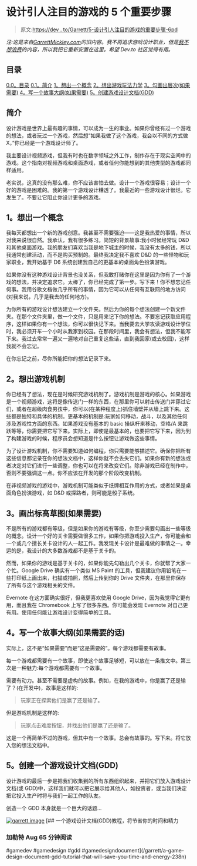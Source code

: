 # 设计引人注目的游戏的 5 个重要步骤

> 原文:[https://dev . to/Garrett/5-设计引人注目的游戏的重要步骤-6pd](https://dev.to/garrett/5-important-steps-to-designing-an-attention-grabbing-game-6pd)

*注:这是来自[GarrettMickley.com](https://garrettmickley.com)的旧内容。我不再追求游戏设计职业，但是[我不想浪费](https://dev.to/garrett/why-i-m-switching-careers-to-coding-19g8)的内容，所以我把它重新安置在这里。希望 Dev.to 社区觉得有用。*

## [](#table-of-contents)目录

[0.0。目录](#)
[0.1。简介](#introduction)
[1。想出一个概念](#1-come-up-with-a-concept)
[2。想出游戏玩法力学](#2-come-up-with-gameplay-mechanics)
[3。勾画出层次(如果需要)](#3-sketch-out-levels-if-needed)
[4。写一个故事大纲(如果需要)](#4-write-a-story-outline-if-needed)
[5。创建游戏设计文档(GDD)](#5-create-a-game-design-document-gdd)

## [](#introduction)简介

设计游戏是世界上最有趣的事情，可以成为一生的事业。如果你曾经有过一个游戏的想法，或者玩过一个游戏，然后想“如果我做了这个游戏，我会以不同的方式做 X，”你已经是一个游戏设计师了。

我主要设计视频游戏，但我有时也在数字领域之外工作，制作存在于现实空间中的游戏。这个指南对视频游戏和桌面游戏，或者任何你能想到的其他类型的游戏都同样适用。

老实说，这真的没有那么难，你不应该害怕去做。设计一个游戏很容易；设计一个好的游戏是困难的。我的第一个游戏设计糟透了。我最近的一些游戏设计很烂。它发生了。不要让它阻止你设计更多的游戏。

## [](#1-come-up-with-a-concept)1。想出一个概念

我每天都想出一个新的游戏创意。我甚至不需要强迫——这是我热爱的事情，所以对我来说很自然。我承认，我有很多练习。简短的背景故事:我小时候经常玩 D&D 和其他桌面游戏。我的朋友们喜欢当我是地下城主的时候，我没有太多的钱，所以我通常创建活动，而不是购买预制的。最终我决定我不喜欢 D&D 的一些怪物和玩家职业，我开始基于 D6 系统创建我自己的更基本的桌面角色扮演游戏。

如果你没有这种游戏设计背景也没关系，但我敢打赌你在这里是因为你有了一个游戏的想法，并决定追求它。太棒了，你已经完成了第一步。写下来！你不想忘记任何事。我用谷歌文档做几乎所有的事情，因为它可以从任何有互联网的地方访问(对我来说，几乎是我去的任何地方)。

为你所有的游戏设计想法建立一个文件夹。然后为你的每个想法创建一个新文件夹。在那个文件夹里，做一个文件，只是用来记下你的想法。不要忘记获取应用程序，这样如果你有一个想法，你可以很快记下来。当我要去大学攻读游戏设计学位时，我必须开车一个小时从我家到校园。在那段时间里，我会有想法，但我不能写下来。我过去常常一遍又一遍地对自己重复这些话，直到我回家(或去校园)，这样我就不会忘记。

在你忘记之前，尽你所能把你的想法记录下来。

## [](#2-come-up-with-gameplay-mechanics)2。想出游戏机制

你已经有了想法，现在是时候研究游戏机制了。游戏机制是游戏的核心。如果游戏是一个视频游戏，这将是像传送门一样的东西，在那里你可以射击传送门并穿过它们，或者在超级肉食男孩中，你可以(在某种程度上)抓住墙壁并从墙上跳下来。这些都是独特和具体的机制。更基本的机制是:玩家如何移动，战斗，以及其他任何涉及游戏性方面的东西。如果游戏没有基本的 basic 操纵杆来移动，空格/A 来跳跃等等，你需要把它写下来。实际上，即使是最基本的，也要把它写下来，因为到了构建游戏的时候，程序员会想知道是什么按钮让游戏做这些事情。

为了设计游戏机制，你不需要知道如何编程，你只需要能够描述它。确保你把所有这些信息都记录在你的想法文档中，这样你就不会丢失它们。如果你有新的想法或者决定对它们进行一些调整，你也可以在将来改变它们。除非游戏已经在制作中，否则不要强调这一点。你不应该在开发的那个阶段改变机制。

在非视频游戏的游戏中，游戏机制可能类似于纸牌相互作用的方式，或者如果是桌面角色扮演游戏，如 D&D 或探路者，则可能是骰子系统。

## [](#3-sketch-out-levels-if-needed)3。画出标高草图(如果需要)

不是所有的游戏都有等级，但是如果你的游戏有等级，你至少需要勾画出一些等级的概念。设计一个好的关卡需要做很多工作，如果你把游戏投入生产，你可能会和一个或几个擅长关卡设计的人一起工作。我发现关卡设计是最难做的事情之一。幸运的是，我设计的大多数游戏都不是基于关卡的。

然而，如果你的游戏是基于关卡的，如果你能先勾勒出几个关卡，你就帮了大家一个忙。Google Drive 确实有一个类似 MS Paint 的工具，但我建议你用铅笔在一些打印纸上画出来，扫描或拍照，然后上传到你的 Drive 文件夹，在那里你保存了所有与这个游戏相关的文件。

Evernote 在这方面确实很好，但我更喜欢使用 Google Drive，因为我觉得它更有用，而且我在 Chromebook 上写了很多东西。你可能会发现 Evernote 对自己更有用。使用任何能让游戏设计变得简单的工具。

## [](#4-write-a-story-outline-if-needed)4。写一个故事大纲(如果需要的话)

实际上，这不是“如果需要”而是“这是需要的”。每个游戏都需要有故事。

每一个游戏都需要有一个故事，即使这个故事足够短，可以放在一条推文中。第三次是一种魅力:每个游戏都需要有一个故事。

需要有动力。甚至不需要是虚构的故事。例如，在我的游戏中，你是赢了还是输了？(在开发中)，故事是这样的:

> 玩家正在探索他们是赢了还是输了。

但是游戏机制是这样的:

> 玩家点击难度按钮，并找出他们是赢了还是输了。

这是一个再简单不过的游戏，但其中有一个故事。总会有故事的。写下来。将它放入您的想法文档中。

## [](#5-create-a-game-design-document-gdd)5。创建一个游戏设计文档(GDD)

设计游戏的最后一步是把我们收集到的所有东西组织起来，并把它们放入游戏设计文档(或 GDD)中，这样我们就可以把它展示给其他人，如投资者，或当我们决定把它投入生产时将与我们一起工作的队友。

创造一个 GDD 本身就是一个巨大的话题...

[![garrett image](../Images/2de794f0e5991cf9661d63c99820510e.png)](/garrett) [## 一个游戏设计文档(GDD)教程，将节省你的时间和精力

### 加勒特 Aug 65 分钟阅读

#gamedev #gamedesign #gdd #gamedesigndocument](/garrett/a-game-design-document-gdd-tutorial-that-will-save-you-time-and-energy-238n)
